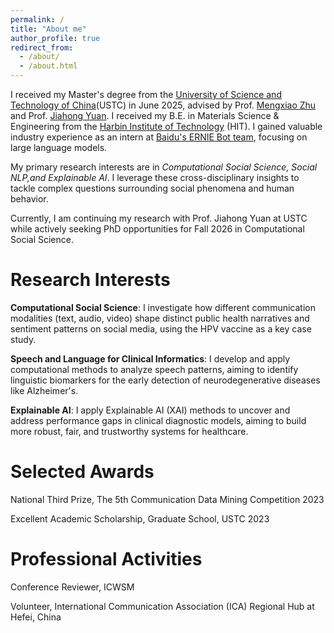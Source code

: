 ```yaml
---
permalink: /
title: "About me"
author_profile: true
redirect_from: 
  - /about/
  - /about.html
---
```


I received my Master's degree from the [University of Science and Technology of China](https://en.ustc.edu.cn)(USTC) in June 2025, advised by Prof. [Mengxiao Zhu](https://sites.google.com/site/mengxiaozhu/home?authuser=0) and Prof. [Jiahong Yuan](https://openreview.net/profile?id=%7EJiahong_Yuan1). I received my B.E. in Materials Science & Engineering from the [Harbin Institute of Technology](https://en.hit.edu.cn) (HIT). I gained valuable industry experience as an intern at [Baidu's ERNIE Bot team](https://research.baidu.com/Blog/index-view?id=183), focusing on large language models.

My primary research interests are in *Computational Social Science, Social NLP,and Explainable AI*. I leverage these cross-disciplinary insights to tackle complex questions surrounding social phenomena and human behavior.

Currently, I am continuing my research with Prof. Jiahong Yuan at USTC while actively seeking PhD opportunities for Fall 2026 in Computational Social Science.

Research Interests 
======

**Computational Social Science**: I investigate how different communication modalities (text, audio, video) shape distinct public health narratives and sentiment patterns on social media, using the HPV vaccine as a key case study.


**Speech and Language for Clinical Informatics**: I develop and apply computational methods to analyze speech patterns, aiming to identify linguistic biomarkers for the early detection of neurodegenerative diseases like Alzheimer's.


**Explainable AI**: I apply Explainable AI (XAI) methods to uncover and address performance gaps in clinical diagnostic models, aiming to build more robust, fair, and trustworthy systems for healthcare.


Selected Awards
======

National Third Prize, The 5th Communication Data Mining Competition 2023

Excellent Academic Scholarship, Graduate School, USTC 2023

Professional Activities
======
Conference Reviewer, ICWSM

Volunteer, International Communication Association (ICA) Regional Hub at Hefei, China
